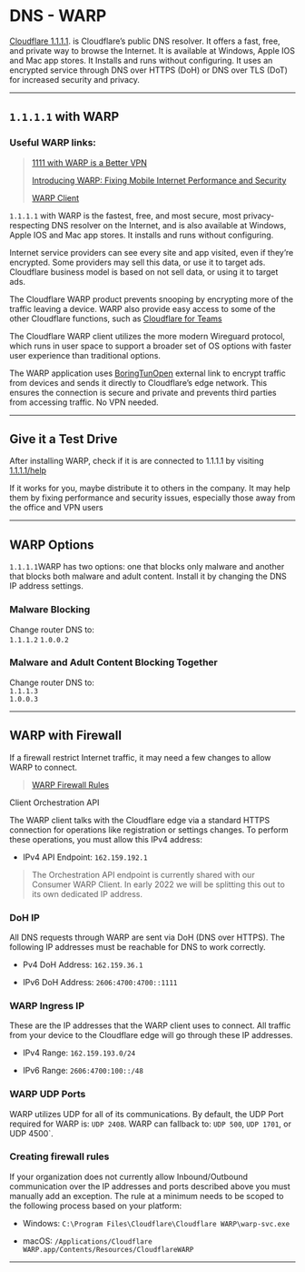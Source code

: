 # DNS - WARP

[Cloudflare 1.1.1.1](https://developers.cloudflare.com/1.1.1.1/). is Cloudflare’s public DNS resolver. It offers a fast, free, and private way to browse the Internet. It is available at Windows, Apple IOS and Mac app stores. It Installs and runs without configuring. It uses an encrypted service through DNS over HTTPS (DoH) or DNS over TLS (DoT) for increased security and privacy.

---

## `1.1.1.1` with WARP

### Useful WARP links:
>
> [1111 with WARP is a Better VPN](https://blog.cloudflare.com/1111-warp-better-vpn/)
> 
> [Introducing WARP: Fixing Mobile Internet Performance and Security](https://blog.cloudflare.com/1111-warp-better-vpn/)
> 
> [WARP Client](https://developers.cloudflare.com/warp-client/)

`1.1.1.1` with WARP is the fastest, free, and most secure, most privacy-respecting DNS resolver on the Internet, and is also available at Windows, Apple IOS and Mac app stores. It installs and runs without configuring.

Internet service providers can see every site and app visited, even if they’re encrypted. Some providers may sell this data, or use it to target ads. Cloudflare business model is based on not sell data, or using it to target ads.

The Cloudflare WARP product prevents  snooping by encrypting more of the traffic leaving a device. WARP also provide easy access to some of the other Cloudflare functions, such as [Cloudflare for Teams](https://developers.cloudflare.com/cloudflare-one/)

The Cloudflare WARP client utilizes the more modern Wireguard protocol, which runs in user space to support a broader set of OS options with faster user experience than traditional options. 

The WARP application uses [BoringTunOpen](https://blog.cloudflare.com/boringtun-userspace-wireguard-rust/) external link to encrypt traffic from devices and sends it directly to Cloudflare’s edge network. This ensures the connection is secure and private and prevents third parties from accessing traffic. No VPN needed.

---

## Give it a Test Drive

After installing WARP, check if it is are connected to 1.1.1.1 by visiting [1.1.1.1/help](https://1.1.1.1/help)

If it works for you,  maybe distribute it to others in the company. It may help them by fixing performance and security issues, especially those away from the office and VPN users

---

## WARP Options

`1.1.1.1`WARP has two options: one that blocks only malware and another that blocks both malware and adult content. Install it by changing the DNS IP address settings.

### Malware Blocking 

Change router DNS to:  
`1.1.1.2` 
`1.0.0.2`

### Malware and Adult Content Blocking Together

Change router DNS to:  
`1.1.1.3`  
`1.0.0.3`

---


## WARP with Firewall

If a firewall  restrict Internet traffic, it may need a few changes to allow WARP to connect.

> [WARP Firewall Rules](https://developers.cloudflare.com/cloudflare-one/connections/connect-devices/warp/deployment/firewall)

Client Orchestration API

The WARP client talks with the Cloudflare edge via a standard HTTPS connection for operations like registration or settings changes. To perform these operations, you must allow this IPv4 address:

- IPv4 API Endpoint: `162.159.192.1`

> The Orchestration API endpoint is currently shared with our Consumer WARP Client. In early 2022 we will be splitting this out to its own dedicated IP address.

### ​DoH IP

All DNS requests through WARP are sent via DoH (DNS over HTTPS). The following IP addresses must be reachable for DNS to work correctly.

- Pv4 DoH Address: `162.159.36.1`

- IPv6 DoH Address: `2606:4700:4700::1111`

### ​WARP Ingress IP

These are the IP addresses that the WARP client uses to connect. All traffic from your device to the Cloudflare edge will go through these IP addresses.

- IPv4 Range: `162.159.193.0/24`

- IPv6 Range: `2606:4700:100::/48`

### ​WARP UDP Ports

WARP utilizes UDP for all of its communications. By default, the UDP Port required for WARP is: `UDP 2408`. WARP can fallback to: `UDP 500`, `UDP 1701`, or UDP 4500`.

### ​Creating firewall rules
If your organization does not currently allow Inbound/Outbound communication over the IP addresses and ports described above you must manually add an exception. The rule at a minimum needs to be scoped to the following process based on your platform:

- Windows: `C:\Program Files\Cloudflare\Cloudflare WARP\warp-svc.exe`

- macOS: `/Applications/Cloudflare WARP.app/Contents/Resources/CloudflareWARP`

---






